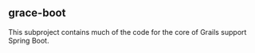 ## grace-boot

This subproject contains much of the code for the core of Grails support Spring Boot.
